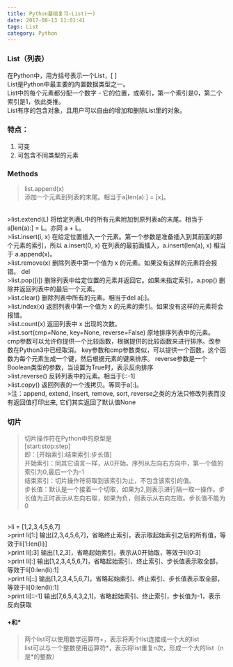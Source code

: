 ```yaml
---
title: Python基础复习-List(一)
date: 2017-08-13 11:01:41
tags: List
category: Python
---
```


### List（列表）
在Python中，用方括号表示一个List，[ ]    
List是Python中最主要的内置数据类型之一。    
List中的每个元素都分配一个数字 - 它的位置，或索引，第一个索引是0，第二个索引是1，依此类推。    
List有序的包含对象，且用户可以自由的增加和删除List里的对象。    


### 特点：
1. 可变
2. 可包含不同类型的元素


### Methods
>list.append(x)    
添加一个元素到列表的末尾。相当于a[len(a):] = [x]。    
<br>
>list.extend(L)    
将给定列表L中的所有元素附加到原列表a的末尾。相当于a[len(a):] = L。亦同 a + L。    
<br>
>list.insert(i, x)    
在给定位置插入一个元素。第一个参数是准备插入到其前面的那个元素的索引，所以 a.insert(0, x) 在列表的最前面插入，a.insert(len(a), x) 相当于 a.append(x)。    
<br>
>list.remove(x)    
删除列表中第一个值为 x 的元素。如果没有这样的元素将会报错。 del     
<br>
>list.pop([i])    
删除列表中给定位置的元素并返回它。如果未指定索引，a.pop() 删除并返回列表中的最后一个元素。     
<br>
>list.clear()    
删除列表中所有的元素。相当于del a[:]。    
<br>
>list.index(x)    
返回列表中第一个值为 x 的元素的索引。如果没有这样的元素将会报错。    
<br>
>list.count(x)    
返回列表中 x 出现的次数。    
<br>
>list.sort(cmp=None, key=None, reverse=False)    
原地排序列表中的元素。    
cmp参数可以允许你提供一个比较函数，根据提供的比较函数来进行排序。改参数在Python3中已经取消。    
key参数和cmp参数类似，可以提供一个函数，这个函数为每个元素生成一个键，然后根据元素的键来排序。    
reverse参数是一个Boolean类型的参数，当设置为True时，表示反向排序    
<br>
>list.reverse()    
反转列表中的元素。相当于[::-1]    
<br>
>list.copy()    
返回列表的一个浅拷贝。等同于a[:]。    
<br>
>注：append, extend, insert, remove, sort, reverse之类的方法只修改列表而没有返回值打印出来, 它们其实返回了默认值None


### 切片
>切片操作符在Python中的原型是    
[start:stop:step]    
即：[开始索引:结束索引:步长值]    
开始索引：同其它语言一样，从0开始。序列从左向右方向中，第一个值的索引为0,最后一个为-1    
结束索引：切片操作符将取到该索引为止，不包含该索引的值。    
步长值：默认是一个接着一个切取，如果为2,则表示进行隔一取一操作。步长值为正时表示从左向右取，如果为负，则表示从右向左取。步长值不能为0    
<br>
>li = [1,2,3,4,5,6,7]
<br>
>print li[1:]     
输出[2,3,4,5,6,7]，省略终止索引，表示取起始索引之后的所有值，等效于li[1:len(li)]     
<br>
>print li[:3]     
输出[1,2,3]，省略起始索引，表示从0开始取，等效于li[0:3]     
<br>
>print li[:]     
输出[1,2,3,4,5,6,7]，省略起始索引、终止索引、步长值表示取全部，等效于li[0:len(li):1]     
<br>
>print li[::]     
输出[1,2,3,4,5,6,7]，省略起始索引、终止索引、步长值表示取全部，等效于li[0:len(li):1]     
<br>
>print li[::-1]    
输出[7,6,5,4,3,2,1]，省略起始索引、终止索引，步长值为-1，表示反向获取     


#### +和*
>两个list可以使用数学运算符+，表示将两个list连接成一个大的list    
>list可以与一个整数使用运算符*，表示将list重复n次，形成一个大的list（n是*的整数）
